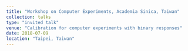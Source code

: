```yaml
---
title: "Workshop on Computer Experiments, Academia Sinica, Taiwan"
collection: talks
type: "invited talk"
venue: "Calibration for computer experiments with binary responses"
date: 2018-07-09
location: "Taipei, Taiwan"
---
```

